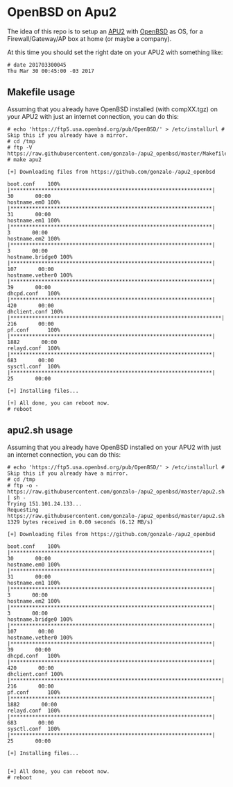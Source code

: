 # OpenBSD on Apu2

The idea of this repo is to setup an [APU2](http://pcengines.ch/apu2c4.htm) with [OpenBSD](http://openbsd.org) as OS, for
a Firewall/Gateway/AP box at home (or maybe a company).

At this time you should set the right date on your APU2 with something like:

```
# date 201703300045
Thu Mar 30 00:45:00 -03 2017
```

## Makefile usage

Assuming that you already have OpenBSD installed (with compXX.tgz) on your APU2 with just an internet connection, you can do this:

```
# echo 'https://ftp5.usa.openbsd.org/pub/OpenBSD/' > /etc/installurl # Skip this if you already have a mirror.
# cd /tmp
# ftp -V https://raw.githubusercontent.com/gonzalo-/apu2_openbsd/master/Makefile
# make apu2

[+] Downloading files from https://github.com/gonzalo-/apu2_openbsd

boot.conf    100% |*****************************************************************|    30       00:00
hostname.em0 100% |*****************************************************************|    31       00:00
hostname.em1 100% |*****************************************************************|     3       00:00
hostname.em2 100% |*****************************************************************|     3       00:00
hostname.bridge0 100% |*****************************************************************|   107       00:00
hostname.vether0 100% |*****************************************************************|    39       00:00
dhcpd.conf   100% |*****************************************************************|   420       00:00
dhclient.conf 100% |********************************************************************|   216       00:00
pf.conf      100% |*****************************************************************|  1882       00:00
relayd.conf  100% |*****************************************************************|   683       00:00
sysctl.conf  100% |*****************************************************************|    25       00:00

[+] Installing files...

[+] All done, you can reboot now.
# reboot
```

## apu2.sh usage

Assuming that you already have OpenBSD installed on your APU2 with just an internet connection, you can do this:

```
# echo 'https://ftp5.usa.openbsd.org/pub/OpenBSD/' > /etc/installurl # Skip this if you already have a mirror.
# cd /tmp
# ftp -o - https://raw.githubusercontent.com/gonzalo-/apu2_openbsd/master/apu2.sh | sh -
Trying 151.101.24.133...
Requesting https://raw.githubusercontent.com/gonzalo-/apu2_openbsd/master/apu2.sh
1329 bytes received in 0.00 seconds (6.12 MB/s)

[+] Downloading files from https://github.com/gonzalo-/apu2_openbsd

boot.conf    100% |*****************************************************************|    30       00:00
hostname.em0 100% |*****************************************************************|    31       00:00
hostname.em1 100% |*****************************************************************|     3       00:00
hostname.em2 100% |*****************************************************************|     3       00:00
hostname.bridge0 100% |*****************************************************************|   107       00:00
hostname.vether0 100% |*****************************************************************|    39       00:00
dhcpd.conf   100% |*****************************************************************|   420       00:00
dhclient.conf 100% |********************************************************************|   216       00:00
pf.conf      100% |*****************************************************************|  1882       00:00
relayd.conf  100% |*****************************************************************|   683       00:00
sysctl.conf  100% |*****************************************************************|    25       00:00

[+] Installing files...


[+] All done, you can reboot now.
# reboot
```

